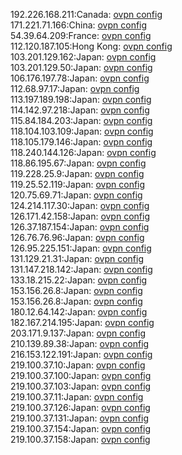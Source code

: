 192.226.168.211:Canada: [ovpn config](vpn/192_226_168_211.ovpn)  
171.221.71.166:China: [ovpn config](vpn/171_221_71_166.ovpn)  
54.39.64.209:France: [ovpn config](vpn/54_39_64_209.ovpn)  
112.120.187.105:Hong Kong: [ovpn config](vpn/112_120_187_105.ovpn)  
103.201.129.162:Japan: [ovpn config](vpn/103_201_129_162.ovpn)  
103.201.129.50:Japan: [ovpn config](vpn/103_201_129_50.ovpn)  
106.176.197.78:Japan: [ovpn config](vpn/106_176_197_78.ovpn)  
112.68.97.17:Japan: [ovpn config](vpn/112_68_97_17.ovpn)  
113.197.189.198:Japan: [ovpn config](vpn/113_197_189_198.ovpn)  
114.142.97.218:Japan: [ovpn config](vpn/114_142_97_218.ovpn)  
115.84.184.203:Japan: [ovpn config](vpn/115_84_184_203.ovpn)  
118.104.103.109:Japan: [ovpn config](vpn/118_104_103_109.ovpn)  
118.105.179.146:Japan: [ovpn config](vpn/118_105_179_146.ovpn)  
118.240.144.126:Japan: [ovpn config](vpn/118_240_144_126.ovpn)  
118.86.195.67:Japan: [ovpn config](vpn/118_86_195_67.ovpn)  
119.228.25.9:Japan: [ovpn config](vpn/119_228_25_9.ovpn)  
119.25.52.119:Japan: [ovpn config](vpn/119_25_52_119.ovpn)  
120.75.69.71:Japan: [ovpn config](vpn/120_75_69_71.ovpn)  
124.214.117.30:Japan: [ovpn config](vpn/124_214_117_30.ovpn)  
126.171.42.158:Japan: [ovpn config](vpn/126_171_42_158.ovpn)  
126.37.187.154:Japan: [ovpn config](vpn/126_37_187_154.ovpn)  
126.76.76.96:Japan: [ovpn config](vpn/126_76_76_96.ovpn)  
126.95.225.151:Japan: [ovpn config](vpn/126_95_225_151.ovpn)  
131.129.21.31:Japan: [ovpn config](vpn/131_129_21_31.ovpn)  
131.147.218.142:Japan: [ovpn config](vpn/131_147_218_142.ovpn)  
133.18.215.22:Japan: [ovpn config](vpn/133_18_215_22.ovpn)  
153.156.26.8:Japan: [ovpn config](vpn/153_156_26_8.ovpn)  
153.156.26.8:Japan: [ovpn config](vpn/153_156_26_8.ovpn)  
180.12.64.142:Japan: [ovpn config](vpn/180_12_64_142.ovpn)  
182.167.214.195:Japan: [ovpn config](vpn/182_167_214_195.ovpn)  
203.171.9.137:Japan: [ovpn config](vpn/203_171_9_137.ovpn)  
210.139.89.38:Japan: [ovpn config](vpn/210_139_89_38.ovpn)  
216.153.122.191:Japan: [ovpn config](vpn/216_153_122_191.ovpn)  
219.100.37.10:Japan: [ovpn config](vpn/219_100_37_10.ovpn)  
219.100.37.100:Japan: [ovpn config](vpn/219_100_37_100.ovpn)  
219.100.37.103:Japan: [ovpn config](vpn/219_100_37_103.ovpn)  
219.100.37.11:Japan: [ovpn config](vpn/219_100_37_11.ovpn)  
219.100.37.126:Japan: [ovpn config](vpn/219_100_37_126.ovpn)  
219.100.37.131:Japan: [ovpn config](vpn/219_100_37_131.ovpn)  
219.100.37.154:Japan: [ovpn config](vpn/219_100_37_154.ovpn)  
219.100.37.158:Japan: [ovpn config](vpn/219_100_37_158.ovpn)  
219.100.37.159:Japan: [ovpn config](vpn/219_100_37_159.ovpn)  
219.100.37.190:Japan: [ovpn config](vpn/219_100_37_190.ovpn)  
219.100.37.196:Japan: [ovpn config](vpn/219_100_37_196.ovpn)  
219.100.37.200:Japan: [ovpn config](vpn/219_100_37_200.ovpn)  
219.100.37.224:Japan: [ovpn config](vpn/219_100_37_224.ovpn)  
219.100.37.29:Japan: [ovpn config](vpn/219_100_37_29.ovpn)  
219.100.37.74:Japan: [ovpn config](vpn/219_100_37_74.ovpn)  
219.100.37.81:Japan: [ovpn config](vpn/219_100_37_81.ovpn)  
219.100.37.87:Japan: [ovpn config](vpn/219_100_37_87.ovpn)  
219.101.21.170:Japan: [ovpn config](vpn/219_101_21_170.ovpn)  
36.2.44.200:Japan: [ovpn config](vpn/36_2_44_200.ovpn)  
42.151.105.181:Japan: [ovpn config](vpn/42_151_105_181.ovpn)  
60.113.111.183:Japan: [ovpn config](vpn/60_113_111_183.ovpn)  
60.130.203.201:Japan: [ovpn config](vpn/60_130_203_201.ovpn)  
60.35.167.13:Japan: [ovpn config](vpn/60_35_167_13.ovpn)  
90.149.8.248:Japan: [ovpn config](vpn/90_149_8_248.ovpn)  
112.163.84.208:Korea Republic of: [ovpn config](vpn/112_163_84_208.ovpn)  
118.44.190.10:Korea Republic of: [ovpn config](vpn/118_44_190_10.ovpn)  
119.193.146.243:Korea Republic of: [ovpn config](vpn/119_193_146_243.ovpn)  
121.142.75.154:Korea Republic of: [ovpn config](vpn/121_142_75_154.ovpn)  
121.144.151.251:Korea Republic of: [ovpn config](vpn/121_144_151_251.ovpn)  
121.153.155.96:Korea Republic of: [ovpn config](vpn/121_153_155_96.ovpn)  
121.160.10.154:Korea Republic of: [ovpn config](vpn/121_160_10_154.ovpn)  
121.164.3.3:Korea Republic of: [ovpn config](vpn/121_164_3_3.ovpn)  
121.165.226.232:Korea Republic of: [ovpn config](vpn/121_165_226_232.ovpn)  
14.37.193.110:Korea Republic of: [ovpn config](vpn/14_37_193_110.ovpn)  
14.56.195.229:Korea Republic of: [ovpn config](vpn/14_56_195_229.ovpn)  
175.113.135.59:Korea Republic of: [ovpn config](vpn/175_113_135_59.ovpn)  
180.69.93.211:Korea Republic of: [ovpn config](vpn/180_69_93_211.ovpn)  
183.111.114.242:Korea Republic of: [ovpn config](vpn/183_111_114_242.ovpn)  
1.253.116.206:Korea Republic of: [ovpn config](vpn/1_253_116_206.ovpn)  
211.194.11.55:Korea Republic of: [ovpn config](vpn/211_194_11_55.ovpn)  
211.33.82.167:Korea Republic of: [ovpn config](vpn/211_33_82_167.ovpn)  
218.155.225.64:Korea Republic of: [ovpn config](vpn/218_155_225_64.ovpn)  
218.52.240.226:Korea Republic of: [ovpn config](vpn/218_52_240_226.ovpn)  
220.117.97.3:Korea Republic of: [ovpn config](vpn/220_117_97_3.ovpn)  
220.71.16.71:Korea Republic of: [ovpn config](vpn/220_71_16_71.ovpn)  
220.83.201.167:Korea Republic of: [ovpn config](vpn/220_83_201_167.ovpn)  
221.151.199.37:Korea Republic of: [ovpn config](vpn/221_151_199_37.ovpn)  
221.154.130.41:Korea Republic of: [ovpn config](vpn/221_154_130_41.ovpn)  
39.124.133.161:Korea Republic of: [ovpn config](vpn/39_124_133_161.ovpn)  
59.31.160.107:Korea Republic of: [ovpn config](vpn/59_31_160_107.ovpn)  
62.28.223.119:Portugal: [ovpn config](vpn/62_28_223_119.ovpn)  
23.170.32.37:Reserved: [ovpn config](vpn/23_170_32_37.ovpn)  
103.250.73.22:Singapore: [ovpn config](vpn/103_250_73_22.ovpn)  
159.192.35.219:Thailand: [ovpn config](vpn/159_192_35_219.ovpn)  
184.22.178.42:Thailand: [ovpn config](vpn/184_22_178_42.ovpn)  
217.138.212.46:United Kingdom: [ovpn config](vpn/217_138_212_46.ovpn)  
161.202.144.236:United States: [ovpn config](vpn/161_202_144_236.ovpn)  
198.13.36.179:United States: [ovpn config](vpn/198_13_36_179.ovpn)  
202.182.127.177:United States: [ovpn config](vpn/202_182_127_177.ovpn)  
208.94.244.242:United States: [ovpn config](vpn/208_94_244_242.ovpn)  
45.32.29.3:United States: [ovpn config](vpn/45_32_29_3.ovpn)  
45.32.8.100:United States: [ovpn config](vpn/45_32_8_100.ovpn)  
67.164.80.148:United States: [ovpn config](vpn/67_164_80_148.ovpn)  
67.170.113.245:United States: [ovpn config](vpn/67_170_113_245.ovpn)  
73.90.174.82:United States: [ovpn config](vpn/73_90_174_82.ovpn)  
